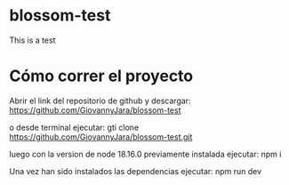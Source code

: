 # blossom-test
This is a test

# Cómo correr el proyecto
Abrir el link del repositorio de github y descargar:
https://github.com/GiovannyJara/blossom-test 

o desde terminal ejecutar:
gti clone https://github.com/GiovannyJara/blossom-test.git

luego con la version de node 18.16.0 previamente instalada ejecutar:
npm i

Una vez han sido instalados las dependencias ejecutar:
npm run dev